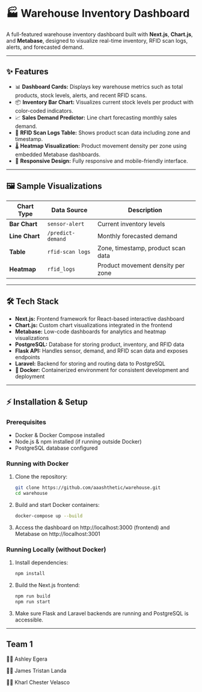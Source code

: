# 🏭 Warehouse Inventory Dashboard

A full-featured warehouse inventory dashboard built with **Next.js**, **Chart.js**, and **Metabase**, designed to visualize real-time inventory, RFID scan logs, alerts, and forecasted demand.

---

## ✨ Features

- 📊 **Dashboard Cards:** Displays key warehouse metrics such as total products, stock levels, alerts, and recent RFID scans.
- 📦 **Inventory Bar Chart:** Visualizes current stock levels per product with color-coded indicators.
- 📈 **Sales Demand Predictor:** Line chart forecasting monthly sales demand.
- 📝 **RFID Scan Logs Table:** Shows product scan data including zone and timestamp.
- 🌡️ **Heatmap Visualization:** Product movement density per zone using embedded Metabase dashboards.
- 📱 **Responsive Design:** Fully responsive and mobile-friendly interface.

---

## 🖼️ Sample Visualizations

| Chart Type     | Data Source       | Description                        |
| -------------- | ----------------- | ---------------------------------- |
| **Bar Chart**  | `sensor-alert`    | Current inventory levels           |
| **Line Chart** | `/predict-demand` | Monthly forecasted demand          |
| **Table**      | `rfid-scan logs`  | Zone, timestamp, product scan data |
| **Heatmap**    | `rfid_logs`       | Product movement density per zone  |

---

## 🛠️ Tech Stack

- **Next.js:** Frontend framework for React-based interactive dashboard
- **Chart.js:** Custom chart visualizations integrated in the frontend
- **Metabase:** Low-code dashboards for analytics and heatmap visualizations
- **PostgreSQL:** Database for storing product, inventory, and RFID data
- **Flask API:** Handles sensor, demand, and RFID scan data and exposes endpoints
- **Laravel:** Backend for storing and routing data to PostgreSQL
- **🐳 Docker:** Containerized environment for consistent development and deployment

---

## ⚡ Installation & Setup

### Prerequisites

- Docker & Docker Compose installed
- Node.js & npm installed (if running outside Docker)
- PostgreSQL database configured

### Running with Docker

1. Clone the repository:

   ```bash
   git clone https://github.com/aaashthetic/warehouse.git
   cd warehouse

   ```

2. Build and start Docker containers:

   ```bash
   docker-compose up --build

   ```

3. Access the dashboard on http://localhost:3000 (frontend) and Metabase on http://localhost:3001

### Running Locally (without Docker)

1. Install dependencies:

   ```bash
   npm install

   ```

2. Build the Next.js frontend:

   ```bash
   npm run build
   npm run start

   ```

3. Make sure Flask and Laravel backends are running and PostgreSQL is accessible.

---

## Team 1

👩‍💻 Ashley Egera

👨‍💻 James Tristan Landa

👨‍💻 Kharl Chester Velasco

